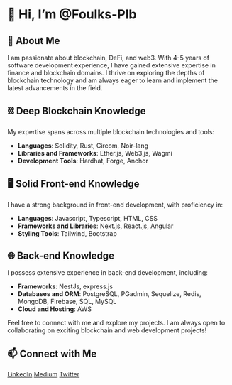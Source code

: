 # 👋 Hi, I’m @Foulks-Plb

## 👀 About Me
I am passionate about blockchain, DeFi, and web3. 
With 4-5 years of software development experience, I have gained extensive expertise in finance and blockchain domains. I thrive on exploring the depths of blockchain technology and am always eager to learn and implement the latest advancements in the field.

## ⛓ Deep Blockchain Knowledge
My expertise spans across multiple blockchain technologies and tools:
- **Languages**: Solidity, Rust, Circom, Noir-lang
- **Libraries and Frameworks**: Ether.js, Web3.js, Wagmi
- **Development Tools**: Hardhat, Forge, Anchor

## 🖥️ Solid Front-end Knowledge
I have a strong background in front-end development, with proficiency in:
- **Languages**: Javascript, Typescript, HTML, CSS
- **Frameworks and Libraries**: Next.js, React.js, Angular
- **Styling Tools**: Tailwind, Bootstrap

## 🌐 Back-end Knowledge
I possess extensive experience in back-end development, including:
- **Frameworks**: NestJs, express.js
- **Databases and ORM**: PostgreSQL, PGadmin, Sequelize, Redis, MongoDB, Firebase, SQL, MySQL
- **Cloud and Hosting**: AWS

Feel free to connect with me and explore my projects. I am always open to collaborating on exciting blockchain and web development projects!
## 📫 Connect with Me
[LinkedIn](https://www.linkedin.com/in/your-profile)
[Medium](https://medium.com/@pellabeuf)
[Twitter](https://x.com/FoulkPlb)
